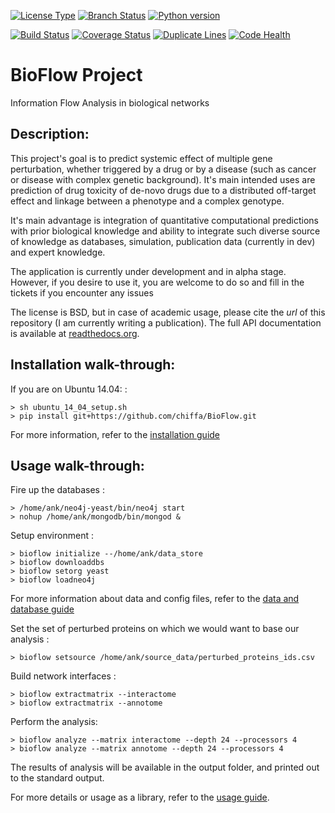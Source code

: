[![License
Type](https://img.shields.io/badge/license-BSD3-blue.svg)](https://github.com/chiffa/BioFlow/blob/master/License-new_BSD.txt)
[![Branch
Status](https://img.shields.io/badge/status-alpha-red.svg)](https://www.python.org/downloads/release/python-2715/)
[![Python
version](https://img.shields.io/badge/python-2.7-blue.svg)](https://www.python.org/downloads/release/python-2715/)

[![Build
Status](https://travis-ci.org/chiffa/BioFlow.svg?branch=master)](https://travis-ci.org/chiffa/BioFlow)
[![Coverage
Status](https://coveralls.io/repos/chiffa/BioFlow/badge.svg?branch=master&service=github)](https://coveralls.io/github/chiffa/BioFlow?branch=master)
[![Duplicate
Lines](https://img.shields.io/badge/duplicate%20lines-11.45%25-yellowgreen.svg)](http://clonedigger.sourceforge.net/)
[![Code
Health](https://landscape.io/github/chiffa/BioFlow/master/landscape.svg?style=flat)](https://landscape.io/github/chiffa/BioFlow/master)

BioFlow Project
===============

Information Flow Analysis in biological networks

Description:
------------

This project's goal is to predict systemic effect of multiple gene
perturbation, whether triggered by a drug or by a disease (such as
cancer or disease with complex genetic background). It's main intended
uses are prediction of drug toxicity of de-novo drugs due to a
distributed off-target effect and linkage between a phenotype and a
complex genotype.

It's main advantage is integration of quantitative computational
predictions with prior biological knowledge and ability to integrate
such diverse source of knowledge as databases, simulation, publication
data (currently in dev) and expert knowledge.

The application is currently under development and in alpha stage.
However, if you desire to use it, you are welcome to do so and fill in
the tickets if you encounter any issues

The license is BSD, but in case of academic usage, please cite the *url*
of this repository (I am currently writing a publication). The full API
documentation is available at
[readthedocs.org](http://bioflow.readthedocs.org/en/latest/).

Installation walk-through:
--------------------------

If you are on Ubuntu 14.04: :

    > sh ubuntu_14_04_setup.sh
    > pip install git+https://github.com/chiffa/BioFlow.git

For more information, refer to the [installation
guide](http://bioflow.readthedocs.org/en/latest/guide.html#installation-and-requirements)

Usage walk-through:
-------------------

Fire up the databases :

    > /home/ank/neo4j-yeast/bin/neo4j start
    > nohup /home/ank/mongodb/bin/mongod &

Setup environment :

    > bioflow initialize --/home/ank/data_store
    > bioflow downloaddbs
    > bioflow setorg yeast
    > bioflow loadneo4j

For more information about data and config files, refer to the [data and
database
guide](http://bioflow.readthedocs.org/en/latest/guide.html#data-and-databases-setup)

Set the set of perturbed proteins on which we would want to base our
analysis :

    > bioflow setsource /home/ank/source_data/perturbed_proteins_ids.csv

Build network interfaces :

    > bioflow extractmatrix --interactome
    > bioflow extractmatrix --annotome

Perform the analysis:

    > bioflow analyze --matrix interactome --depth 24 --processors 4
    > bioflow analyze --matrix annotome --depth 24 --processors 4

The results of analysis will be available in the output folder, and
printed out to the standard output.

For more details or usage as a library, refer to the [usage
guide](http://bioflow.readthedocs.org/en/latest/guide.html#basic-usage).
